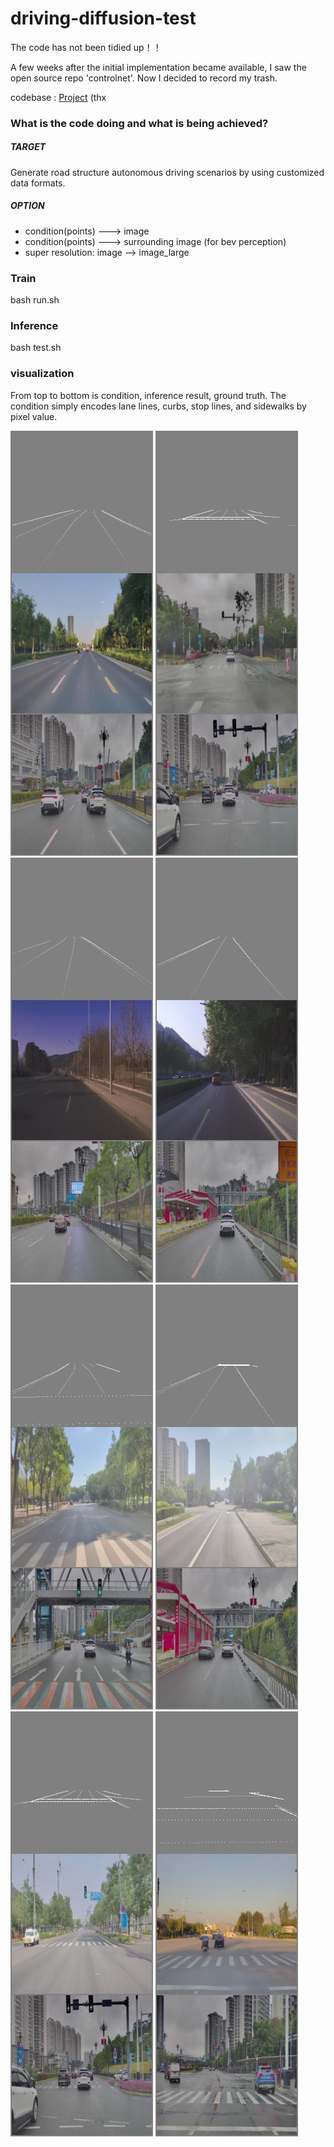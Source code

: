 # driving-diffusion-test

The code has not been tidied up！！ 

A few weeks after the initial implementation became available, I saw the open source repo 'controlnet'. Now I decided to record my trash.

codebase : [Project](https://iterative-refinement.github.io/palette/ ) (thx

### What is the code doing and what is being achieved?

##### TARGET

Generate road structure autonomous driving scenarios by using customized data formats.

##### OPTION
+ condition(points) ---> image
+ condition(points) ---> surrounding image (for bev perception)
+ super resolution: image --> image_large

### Train
bash run.sh

### Inference
bash test.sh

### visualization
From top to bottom is condition, inference result, ground truth.
The condition simply encodes lane lines, curbs, stop lines, and sidewalks by pixel value.


![1](img/im_1.png)  ![1](img/im_2.png)  ![1](img/im_3.png) ![1](img/im_4.png)  ![1](img/im_6.png)  ![1](img/im_7.png)  ![1](img/im_8.png)  ![1](img/im_10.png) 
